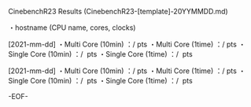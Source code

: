 CinebenchR23 Results (CinebenchR23-[template]-20YYMMDD.md)

・hostname (CPU name, cores, clocks)

[2021-mm-dd]
・Multi Core (10min) 	：/  pts
・Multi Core (1time)	：/  pts
・Single Core (10min)	：/  pts
・Single Core (1time)	：/  pts

[2021-mm-dd]
・Multi Core (10min) 	：/  pts
・Multi Core (1time)	：/  pts
・Single Core (10min)	：/  pts
・Single Core (1time)	：/  pts

-EOF-
